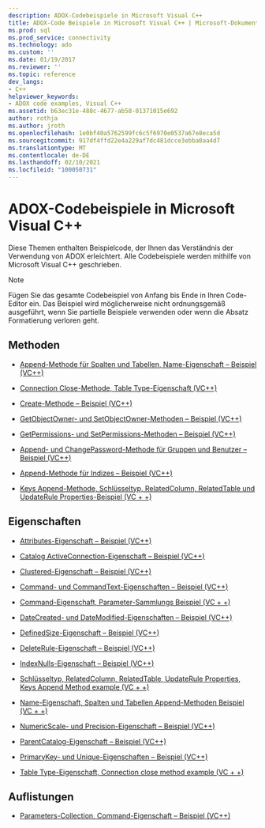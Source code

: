 ```yaml
---
description: ADOX-Codebeispiele in Microsoft Visual C++
title: ADOX-Code Beispiele in Microsoft Visual C++ | Microsoft-Dokumentation
ms.prod: sql
ms.prod_service: connectivity
ms.technology: ado
ms.custom: ''
ms.date: 01/19/2017
ms.reviewer: ''
ms.topic: reference
dev_langs:
- C++
helpviewer_keywords:
- ADOX code examples, Visual C++
ms.assetid: b63ec31e-488c-4677-ab58-01371015e692
author: rothja
ms.author: jroth
ms.openlocfilehash: 1e0bf40a5762599fc6c5f6970e0537a67e8eca5d
ms.sourcegitcommit: 917df4ffd22e4a229af7dc481dcce3ebba0aa4d7
ms.translationtype: MT
ms.contentlocale: de-DE
ms.lasthandoff: 02/10/2021
ms.locfileid: "100050731"
---
```

# <a name="adox-code-examples-in-microsoft-visual-c"></a>ADOX-Codebeispiele in Microsoft Visual C++
Diese Themen enthalten Beispielcode, der Ihnen das Verständnis der Verwendung von ADOX erleichtert. Alle Codebeispiele werden mithilfe von Microsoft Visual C++ geschrieben.  
  
> [!NOTE]
>  Fügen Sie das gesamte Codebeispiel von Anfang bis Ende in Ihren Code-Editor ein. Das Beispiel wird möglicherweise nicht ordnungsgemäß ausgeführt, wenn Sie partielle Beispiele verwenden oder wenn die Absatz Formatierung verloren geht.  
  
## <a name="methods"></a>Methoden  
  
-   [Append-Methode für Spalten und Tabellen, Name-Eigenschaft – Beispiel (VC++)](./columns-and-tables-append-methods-name-property-example-vc.md)  
  
-   [Connection Close-Methode, Table Type-Eigenschaft (VC++)](./connection-close-method-table-type-property-example-vc.md)  
  
-   [Create-Methode – Beispiel (VC++)](./create-method-example-vc.md)  
  
-   [GetObjectOwner- und SetObjectOwner-Methoden – Beispiel (VC++)](./getobjectowner-and-setobjectowner-methods-example-vc.md)  
  
-   [GetPermissions- und SetPermissions-Methoden – Beispiel (VC++)](./getpermissions-and-setpermissions-methods-example-vc.md)  
  
-   [Append- und ChangePassword-Methode für Gruppen und Benutzer – Beispiel (VC++)](./groups-and-users-append-changepassword-methods-example-vc.md)  
  
-   [Append-Methode für Indizes – Beispiel (VC++)](./indexes-append-method-example-vc.md)  
  
-   [Keys Append-Methode, Schlüsseltyp, RelatedColumn, RelatedTable und UpdateRule Properties-Beispiel (VC + +)](./keys-append-method-key-type-relatedcolumn-relatedtable-example-vc.md)  
  
## <a name="properties"></a>Eigenschaften  
  
-   [Attributes-Eigenschaft – Beispiel (VC++)](./attributes-property-example-vc.md)  
  
-   [Catalog ActiveConnection-Eigenschaft – Beispiel (VC++)](./catalog-activeconnection-property-example-vc.md)  
  
-   [Clustered-Eigenschaft – Beispiel (VC++)](./clustered-property-example-vc.md)  
  
-   [Command- und CommandText-Eigenschaften – Beispiel (VC++)](./command-and-commandtext-properties-example-vc.md)  
  
-   [Command-Eigenschaft, Parameter-Sammlungs Beispiel (VC + +)](./parameters-collection-command-property-example-vc.md)  
  
-   [DateCreated- und DateModified-Eigenschaften – Beispiel (VC++)](./datecreated-and-datemodified-properties-example-vc.md)  
  
-   [DefinedSize-Eigenschaft – Beispiel (VC++)](./definedsize-property-example-vc.md)  
  
-   [DeleteRule-Eigenschaft – Beispiel (VC++)](./deleterule-property-example-vc.md)  
  
-   [IndexNulls-Eigenschaft – Beispiel (VC++)](./indexnulls-property-example-vc.md)  
  
-   [Schlüsseltyp, RelatedColumn, RelatedTable, UpdateRule Properties, Keys Append Method example (VC + +)](./keys-append-method-key-type-relatedcolumn-relatedtable-example-vc.md)  
  
-   [Name-Eigenschaft, Spalten und Tabellen Append-Methoden Beispiel (VC + +)](./columns-and-tables-append-methods-name-property-example-vc.md)  
  
-   [NumericScale- und Precision-Eigenschaft – Beispiel (VC++)](./numericscale-and-precision-properties-of-the-column-object-example-vc.md)  
  
-   [ParentCatalog-Eigenschaft – Beispiel (VC++)](./parentcatalog-property-example-vc.md)  
  
-   [PrimaryKey- und Unique-Eigenschaften – Beispiel (VC++)](./primarykey-and-unique-properties-example-vc.md)  
  
-   [Table Type-Eigenschaft, Connection close method example (VC + +)](./connection-close-method-table-type-property-example-vc.md)  
  
## <a name="collections"></a>Auflistungen  
  
-   [Parameters-Collection, Command-Eigenschaft – Beispiel (VC++)](./parameters-collection-command-property-example-vc.md)